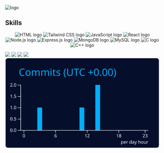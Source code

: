 
![logo](https://github.com/HFsa-RaShid/HFsa-RaShid/blob/main/banner.gif)

## Skills
<p align="center">
  <img src="https://cdn.jsdelivr.net/gh/devicons/devicon/icons/html5/html5-original.svg" alt="HTML logo" width="40" height="40"/>
  <img src="https://upload.wikimedia.org/wikipedia/commons/d/d5/Tailwind_CSS_Logo.svg" alt="Tailwind CSS logo" width="40" height="40"/>
  <img src="https://cdn.jsdelivr.net/gh/devicons/devicon/icons/javascript/javascript-original.svg" alt="JavaScript logo" width="40" height="40"/>
  <img src="https://cdn.jsdelivr.net/gh/devicons/devicon/icons/react/react-original.svg" alt="React logo" width="40" height="40"/>
  <img src="https://cdn.jsdelivr.net/gh/devicons/devicon/icons/nodejs/nodejs-original.svg" alt="Node.js logo" width="40" height="40"/>
  <img src="https://cdn.jsdelivr.net/gh/devicons/devicon/icons/express/express-original.svg" alt="Express.js logo" width="40" height="40"/>
  <img src="https://cdn.jsdelivr.net/gh/devicons/devicon/icons/mongodb/mongodb-original.svg" alt="MongoDB logo" width="40" height="40"/>
  <img src="https://cdn.jsdelivr.net/gh/devicons/devicon/icons/mysql/mysql-original.svg" alt="MySQL logo" width="40" height="40"/>
  <img src="https://cdn.jsdelivr.net/gh/devicons/devicon/icons/c/c-original.svg" alt="C logo" width="40" height="40"/>
  <img src="https://cdn.jsdelivr.net/gh/devicons/devicon/icons/cplusplus/cplusplus-original.svg" alt="C++ logo" width="40" height="40"/>
</p>



[![](https://raw.githubusercontent.com/HFsa-RaShid/HFsa-RaShid/master/profile-summary-card-output/algolia/0-profile-details.svg)](https://github.com/vn7n24fzkq/github-profile-summary-cards)
[![](https://raw.githubusercontent.com/HFsa-RaShid/HFsa-RaShid/master/profile-summary-card-output/algolia/1-repos-per-language.svg)](https://github.com/vn7n24fzkq/github-profile-summary-cards) [![](https://raw.githubusercontent.com/mmphego/mmphego/master/profile-summary-card-output/algolia/2-most-commit-language.svg)](https://github.com/vn7n24fzkq/github-profile-summary-cards)
[![](https://raw.githubusercontent.com/HFsa-RaShid/HFsa-RaShid/master/profile-summary-card-output/algolia/3-stats.svg)](https://github.com/vn7n24fzkq/github-profile-summary-cards) [![](https://raw.githubusercontent.com/mmphego/mmphego/master/profile-summary-card-output/algolia/4-productive-time.svg)](https://github.com/vn7n24fzkq/github-profile-summary-cards)




